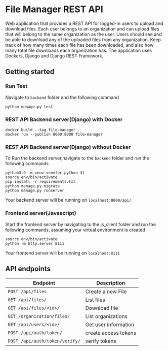 # File Manager REST API

Web application that provides a REST API for logged-in users to upload and download files. Each user belongs to an organization and can upload files that will belong to the same organization as the user. Users should see and be able to download any of the uploaded files from any organization. Keep track of how many times each file has been downloaded, and also how many total file downloads each organization has. The application uses Dockers, Django and Django REST Framework.

## Getting started

### Run Test

Navigate to `backend` folder and the following command

```
python manage.py test
```

### REST API Backend server(Django) with Docker

```
docker build --tag file-manager .
docker run --publish 8000:8000 file-manager
```

### REST API Backend server(Django) without Docker

To Run the backend server,navigate to the `backend` folder and run the following commands

```
python3.9 -m venv venv(or python 3)
source env/bin/activate
pip install -r requirements.txt
python manage.py migrate
python manage.py runserver

```

Your backend server will be running on `localhost:8000/api/`

### Frontend server(Javascript)

Start the frontend server by navigating to the js_client folder and run the following commands, assuming your virtual environment is created

```
source env/bin/activate
python -m http.server 8111

```

Your frontend server will be running on `localhost:8111`

## API endpoints

| Endpoint                       | Description          |
| ------------------------------ | -------------------- |
| `POST /api/files`              | Create a new File    |
| `GET /api/files/`              | List files           |
| `GET /api/files/<id>/`         | Download file        |
| `GET /organization/files/`     | List organizations   |
| `GET /api/users/<id>/`         | Get user information |
| `POST /api/auth/token/`        | create access tokens |
| `POST /api/auth/token/verify/` | verify tokens        |
